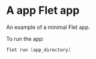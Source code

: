 # A app Flet app

An example of a minimal Flet app.

To run the app:

``` powershell
flet run [app_directory]
```
